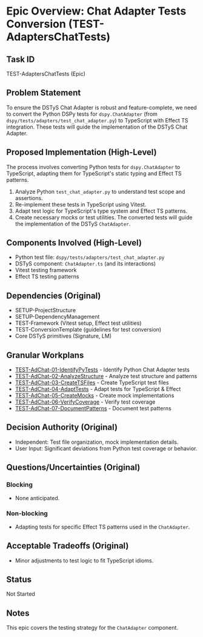 # Epic Overview: Chat Adapter Tests Conversion (TEST-AdaptersChatTests)

## Task ID
TEST-AdaptersChatTests (Epic)

## Problem Statement
To ensure the DSTyS Chat Adapter is robust and feature-complete, we need to convert the Python DSPy tests for `dspy.ChatAdapter` (from `dspy/tests/adapters/test_chat_adapter.py`) to TypeScript with Effect TS integration. These tests will guide the implementation of the DSTyS Chat Adapter.

## Proposed Implementation (High-Level)
The process involves converting Python tests for `dspy.ChatAdapter` to TypeScript, adapting them for TypeScript's static typing and Effect TS patterns.
1.  Analyze Python `test_chat_adapter.py` to understand test scope and assertions.
2.  Re-implement these tests in TypeScript using Vitest.
3.  Adapt test logic for TypeScript's type system and Effect TS patterns.
4.  Create necessary mocks or test utilities.
The converted tests will guide the implementation of the DSTyS `ChatAdapter`.

## Components Involved (High-Level)
- Python test file: `dspy/tests/adapters/test_chat_adapter.py`
- DSTyS component: `ChatAdapter.ts` (and its interactions)
- Vitest testing framework
- Effect TS testing patterns

## Dependencies (Original)
- SETUP-ProjectStructure
- SETUP-DependencyManagement
- TEST-Framework (Vitest setup, Effect test utilities)
- TEST-ConversionTemplate (guidelines for test conversion)
- Core DSTyS primitives (Signature, LM)

## Granular Workplans
- [TEST-AdChat-01-IdentifyPyTests](../../Documentation/Plans/TEST-AdChat-01-IdentifyPyTests.md) - Identify Python Chat Adapter tests
- [TEST-AdChat-02-AnalyzeStructure](../../Documentation/Plans/TEST-AdChat-02-AnalyzeStructure.md) - Analyze test structure and patterns
- [TEST-AdChat-03-CreateTSFiles](../../Documentation/Plans/TEST-AdChat-03-CreateTSFiles.md) - Create TypeScript test files
- [TEST-AdChat-04-AdaptTests](../../Documentation/Plans/TEST-AdChat-04-AdaptTests.md) - Adapt tests for TypeScript & Effect
- [TEST-AdChat-05-CreateMocks](../../Documentation/Plans/TEST-AdChat-05-CreateMocks.md) - Create mock implementations
- [TEST-AdChat-06-VerifyCoverage](../../Documentation/Plans/TEST-AdChat-06-VerifyCoverage.md) - Verify test coverage
- [TEST-AdChat-07-DocumentPatterns](../../Documentation/Plans/TEST-AdChat-07-DocumentPatterns.md) - Document test patterns

## Decision Authority (Original)
- Independent: Test file organization, mock implementation details.
- User Input: Significant deviations from Python test coverage or behavior.

## Questions/Uncertainties (Original)
### Blocking
- None anticipated.
### Non-blocking
- Adapting tests for specific Effect TS patterns used in the `ChatAdapter`.

## Acceptable Tradeoffs (Original)
- Minor adjustments to test logic to fit TypeScript idioms.

## Status
Not Started

## Notes
This epic covers the testing strategy for the `ChatAdapter` component.